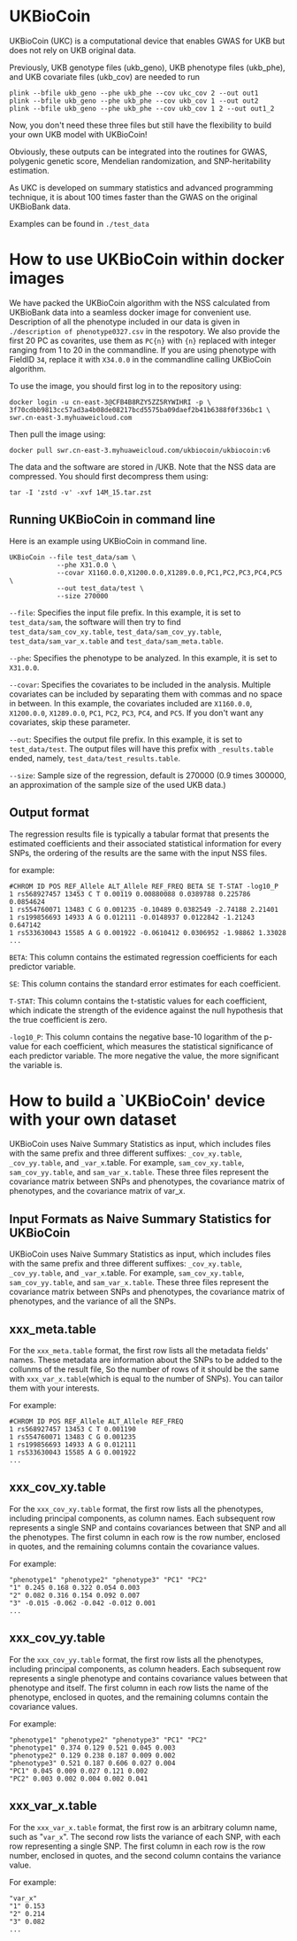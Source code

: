# UKBioCoin

UKBioCoin (UKC) is a computational device that enables GWAS for UKB but does not rely on UKB original data.

Previously, UKB genotype files (ukb_geno), UKB phenotype files (ukb_phe), and UKB covariate files (ukb_cov) are needed to run
```
plink --bfile ukb_geno --phe ukb_phe --cov ukc_cov 2 --out out1
plink --bfile ukb_geno --phe ukb_phe --cov ukb_cov 1 --out out2
plink --bfile ukb_geno --phe ukb_phe --cov ukb_cov 1 2 --out out1_2
```
Now, you don't need these three files but still have the flexibility to build your own UKB model with UKBioCoin! 

Obviously, these outputs can be integrated into the routines for GWAS, polygenic genetic score, Mendelian randomization, and SNP-heritability estimation.

As UKC is developed on summary statistics and advanced programming technique, it is about 100 times faster than the GWAS on the original UKBioBank data.


Examples can be found in `./test_data`

# How to use UKBioCoin within docker images
We have packed the UKBioCoin algorithm with the NSS calculated from UKBioBank data into a seamless docker image for convenient use. 
Description of all the phenotype included in our data is given in `./description of phenotype0327.csv` in the respotory. We also provide the first 20 PC as covarites, use them as `PC{n}` with `{n}` replaced with integer ranging from 1 to 20 in the commandline. If you are using phenotype with FieldID `34`, replace it with `X34.0.0` in the commandline calling UKBioCoin algorithm.

To use the image, you should first log in to the repository using:

```
docker login -u cn-east-3@CFB4B8RZY5ZZ5RYWIHRI -p \
3f70cdbb9813cc57ad3a4b08de08217bcd5575ba09daef2b41b6388f0f336bc1 \
swr.cn-east-3.myhuaweicloud.com
```

Then pull the image using:

```
docker pull swr.cn-east-3.myhuaweicloud.com/ukbiocoin/ukbiocoin:v6
```

The data and the software are stored in /UKB. Note that the NSS data are compressed. You should first decompress them using:
```
tar -I 'zstd -v' -xvf 14M_15.tar.zst
```


## Running UKBioCoin in command line
Here is an example using UKBioCoin in command line.
```{bash}
UKBioCoin --file test_data/sam \ 
            --phe X31.0.0 \
            --covar X1160.0.0,X1200.0.0,X1289.0.0,PC1,PC2,PC3,PC4,PC5 \
            --out test_data/test \
            --size 270000
```
`--file`: Specifies the input file prefix. In this example, it is set to `test_data/sam`, the software will then try to find `test_data/sam_cov_xy.table`, `test_data/sam_cov_yy.table`, `test_data/sam_var_x.table` and `test_data/sam_meta.table`.

`--phe`: Specifies the phenotype to be analyzed. In this example, it is set to `X31.0.0`.

`--covar`: Specifies the covariates to be included in the analysis. Multiple covariates can be included by separating them with commas and no space in between. In this example, the covariates included are `X1160.0.0`, `X1200.0.0`, `X1289.0.0`, `PC1`, `PC2`, `PC3`, `PC4`, and `PC5`. If you don't want any covariates, skip these parameter.

`--out`: Specifies the output file prefix. In this example, it is set to `test_data/test`. The output files will have this prefix with `_results.table` ended, namely, `test_data/test_results.table`.

`--size`: Sample size of the regression, default is 270000 (0.9 times 300000, an approximation of the sample size of the used UKB data.)

## Output format
The regression results file is typically a tabular format that presents the estimated coefficients and their associated statistical information for every SNPs, the ordering of the results are the same with the input NSS files.

for example:
```
#CHROM ID POS REF_Allele ALT_Allele REF_FREQ BETA SE T-STAT -log10_P
1 rs568927457 13453 C T 0.00119 0.00880088 0.0389788 0.225786 0.0854624
1 rs554760071 13483 C G 0.001235 -0.10489 0.0382549 -2.74188 2.21401
1 rs199856693 14933 A G 0.012111 -0.0148937 0.0122842 -1.21243 0.647142
1 rs533630043 15585 A G 0.001922 -0.0610412 0.0306952 -1.98862 1.33028
...
```

`BETA`: This column contains the estimated regression coefficients for each predictor variable.

`SE`: This column contains the standard error estimates for each coefficient.

`T-STAT`: This column contains the t-statistic values for each coefficient, which indicate the strength of the evidence against the null hypothesis that the true coefficient is zero.

`-log10_P`: This column contains the negative base-10 logarithm of the p-value for each coefficient, which measures the statistical significance of each predictor variable. The more negative the value, the more significant the variable is.


# How to build a `UKBioCoin' device with your own dataset
UKBioCoin uses Naive Summary Statistics as input, which includes files with the same prefix and three different suffixes: `_cov_xy.table`, `_cov_yy.table`, and `_var_x`.table. For example, `sam_cov_xy.table`, `sam_cov_yy.table`, and `sam_var_x.table`. These three files represent the covariance matrix between SNPs and phenotypes, the covariance matrix of phenotypes, and the covariance matrix of var_x.

## Input Formats as Naive Summary Statistics for UKBioCoin

UKBioCoin uses Naive Summary Statistics as input, which includes files with the same prefix and three different suffixes: `_cov_xy.table`, `_cov_yy.table`, and `_var_x`.table. For example, `sam_cov_xy.table`, `sam_cov_yy.table`, and `sam_var_x.table`. These three files represent the covariance matrix between SNPs and phenotypes, the covariance matrix of phenotypes, and the variance of all the SNPs.

## xxx_meta.table

For the `xxx_meta.table` format, the first row lists all the metadata fields' names. These metadata are information about the SNPs to be added to the collunms of the result file, So the number of rows of it should be the same with `xxx_var_x.table`(which is equal to the number of SNPs). You can tailor them with your interests.

For example:

```
#CHROM ID POS REF_Allele ALT_Allele REF_FREQ
1 rs568927457 13453 C T 0.001190
1 rs554760071 13483 C G 0.001235
1 rs199856693 14933 A G 0.012111
1 rs533630043 15585 A G 0.001922
...
```

## xxx_cov_xy.table

For the `xxx_cov_xy.table` format, the first row lists all the phenotypes, including principal components, as column names. Each subsequent row represents a single SNP and contains covariances between that SNP and all the phenotypes. The first column in each row is the row number, enclosed in quotes, and the remaining columns contain the covariance values.

For example:

```
"phenotype1" "phenotype2" "phenotype3" "PC1" "PC2"
"1" 0.245 0.168 0.322 0.054 0.003
"2" 0.082 0.316 0.154 0.092 0.007
"3" -0.015 -0.062 -0.042 -0.012 0.001
...
```

## xxx_cov_yy.table

For the `xxx_cov_yy.table` format, the first row lists all the phenotypes, including principal components, as column headers. Each subsequent row represents a single phenotype and contains covariance values between that phenotype and itself. The first column in each row lists the name of the phenotype, enclosed in quotes, and the remaining columns contain the covariance values.

For example:

```
"phenotype1" "phenotype2" "phenotype3" "PC1" "PC2"
"phenotype1" 0.374 0.129 0.521 0.045 0.003
"phenotype2" 0.129 0.238 0.187 0.009 0.002
"phenotype3" 0.521 0.187 0.606 0.027 0.004
"PC1" 0.045 0.009 0.027 0.121 0.002
"PC2" 0.003 0.002 0.004 0.002 0.041
```

## xxx_var_x.table

For the `xxx_var_x.table` format, the first row is an arbitrary column name, such as "`var_x`". The second row lists the variance of each SNP, with each row representing a single SNP. The first column in each row is the row number, enclosed in quotes, and the second column contains the variance value.

For example:
```
"var_x"
"1" 0.153
"2" 0.214
"3" 0.082
...
```
